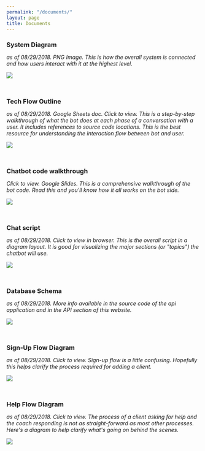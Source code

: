 ```yaml
---
permalink: "/documents/"
layout: page
title: Documents
---
```


<style>
    .title-break {
        margin-bottom: 0;
    }

    .row-break {
        margin-bottom: 50px;
    }
</style>


<div class="row row-break">
    <div class="col l12">
        <h3 class="title-break">System Diagram</h3>
        <span><p style="font-style:italic">as of 08/29/2018. PNG Image. This is how the overall system is connected and how users interact with it at the highest level.</p></span>
        <div class="img-med">
            <img src="{{page.root}}img/system_diagram.png">
        </div>
    </div>
</div>

<div class="row row-break">
    <div class="col l12">
        <h3 class="title-break">Tech Flow Outline</h3>
        <span><p style="font-style:italic">as of 08/29/2018. Google Sheets doc. Click to view. This is a step-by-step walkthrough of what the bot does at each phase of a conversation with a user. It includes references to source code locations. This is the best resource for understanding the interaction flow between bot and user.</p></span>
        <div class="img-med">
            <a href="https://docs.google.com/spreadsheets/d/102S6UAdZp3VDgVhztJtvkCP1UGcSu3YeuyFmMtxNaQo/edit?usp=sharing" target="_blank">
                <img src="{{page.root}}img/tech_flow_screenshot.png">
            </a>
        </div>
    </div>
</div>

<div class="row row-break">
    <div class="col l12">
        <h3 class="title-break">Chatbot code walkthrough</h3>
        <span><p style="font-style:italic">Click to view. Google Slides. This is a comprehensive walkthrough of the bot code. Read this and you'll know how it all works on the bot side.</p></span>
        <div class="img-med">
            <a href="https://docs.google.com/presentation/d/175cGeQ8chW0W-L6gRtG6fIsVYQe0HCIh6NsXkHd66Tk/edit?usp=sharing" target="_blank">
                <img src="{{page.root}}img/chatbot_walkthrough_screenshot.png">
            </a>
        </div>
    </div>
</div>

<div class="row row-break">
    <div class="col l12">
        <h3 class="title-break">Chat script</h3>
        <span><p style="font-style:italic">as of 08/29/2018. Click to view in browser. This is the overall script in a diagram layout. It is good for visualizing the major sections (or "topics") the chatbot will use.</p></span>
        <div class="img-med">
            <a href="https://cacoo.com/diagrams/Xqg3j3JKCArmrpNi#A17F5" target="_blank">
                <img src="{{page.root}}img/cacoo_screenshot.png">
            </a>
        </div>
    </div>
</div>

<div class="row row-break">
    <div class="col l12">
        <h3 class="title-break">Database Schema</h3>
        <span><p style="font-style:italic">as of 08/29/2018. More info available in the source code of the api application and in the <a src="/api/web-app">API section</a> of this website.</p></span>
        <div class="img-med">
            <img src="{{page.root}}img/steps_db_schema.png">
        </div>
    </div>
</div>

<div class="row row-break">
    <div class="col l12">
        <h3 class="title-break">Sign-Up Flow Diagram</h3>
        <span><p style="font-style:italic">as of 08/29/2018. Click to view. Sign-up flow is a little confusing. Hopefully this helps clarify the process required for adding a client.</p></span>
        <div class="img-med">
            <a href="https://cacoo.com/diagrams/lRvTZwoQYhctdgEj#04C2D" target="_blank">
                <img src="{{page.root}}img/signup_flow_screenshot.png">
            </a>
        </div>
    </div>
</div>

<div class="row row-break">
    <div class="col l12">
        <h3 class="title-break">Help Flow Diagram</h3>
        <span><p style="font-style:italic">as of 08/29/2018. Click to view. The process of a client asking for help and the coach responding is not as straight-forward as most other processes. Here's a diagram to help clarify what's going on behind the scenes.</p></span>
        <div class="img-med">
            <a href="https://cacoo.com/diagrams/sN9u5OvaDYerdci0#48966" target="_blank">
                <img src="{{page.root}}img/help_flow_screenshot.png">
            </a>
        </div>
    </div>
</div>